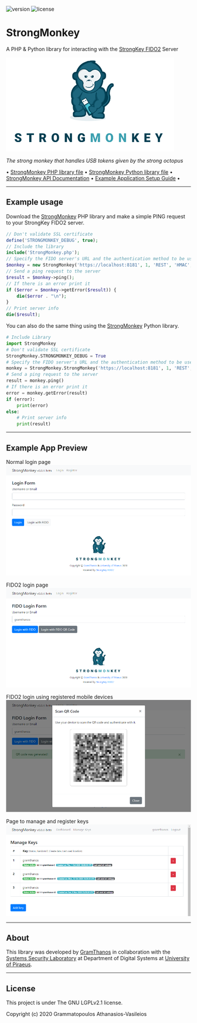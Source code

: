 ![version](https://img.shields.io/badge/StrongMonkey-v0.0.3--beta-green.svg)
![license](https://img.shields.io/github/license/GramThanos/StrongMonkey.svg)
<!--![downloads](https://img.shields.io/github/downloads/GramThanos/StrongMonkey/total.svg)
![downloads](https://img.shields.io/github/downloads/GramThanos/StrongMonkey/v0.0.3-beta/total.svg)-->

# StrongMonkey

A PHP & Python library for interacting with the [StrongKey FIDO2](https://github.com/StrongKey/fido2) Server

![strongmonkey-banner](strongmonkey-banner.png)

*The strong monkey that handles USB tokens given by the strong octopus*

• [StrongMonkey PHP library file](StrongMonkey.php) • [StrongMonkey Python library file](StrongMonkey.py) • [StrongMonkey API Documentation](docs/library_api.md) • [Example Application Setup Guide](docs/setup_guide.md) •

---
## Example usage

Download the [StrongMonkey](StrongMonkey.php) PHP library and make a simple PING request to your StrongKey FIDO2 server.

```php
// Don't validate SSL certificate
define('STRONGMONKEY_DEBUG', true);
// Include the library
include('StrongMonkey.php');
// Specify the FIDO server's URL and the authentication method to be used
$monkey = new StrongMonkey('https://localhost:8181', 1, 'REST', 'HMAC', '162a5684336fa6e7', '7edd81de1baab6ebcc76ebe3e38f41f4');
// Send a ping request to the server
$result = $monkey->ping();
// If there is an error print it
if ($error = $monkey->getError($result)) {
	die($error . "\n");
}
// Print server info
die($result);
```

You can also do the same thing using the [StrongMonkey](StrongMonkey.py) Python library.

```python
# Include Library
import StrongMonkey
# Don't validate SSL certificate
StrongMonkey.STRONGMONKEY_DEBUG = True
# Specify the FIDO server's URL and the authentication method to be used
monkey = StrongMonkey.StrongMonkey('https://localhost:8181', 1, 'REST', 'HMAC', '162a5684336fa6e7', '7edd81de1baab6ebcc76ebe3e38f41f4')
# Send a ping request to the server
result = monkey.ping()
# If there is an error print it
error = monkey.getError(result)
if (error):
    print(error)
else:
	# Print server info
	print(result)
```

---
## Example App Preview
Normal login page
![](example-app/preview/login.png)

FIDO2 login page
![](example-app/preview/fido2-login.png)

FIDO2 login using registered mobile devices
![](example-app/preview/fido2-qrcode-authenticate.png)

Page to manage and register keys
![](example-app/preview/manage-keys.png)


---
## About
This library was developed by [GramThanos](https://www.linkedin.com/in/gramthanos/) in collaboration with the [Systems Security Laboratory](https://ssl.ds.unipi.gr/) at Department of Digital Systems at [University of Piraeus](https://www.unipi.gr/).

---
## License
This project is under The GNU LGPLv2.1 license.

Copyright (c) 2020 Grammatopoulos Athanasios-Vasileios
